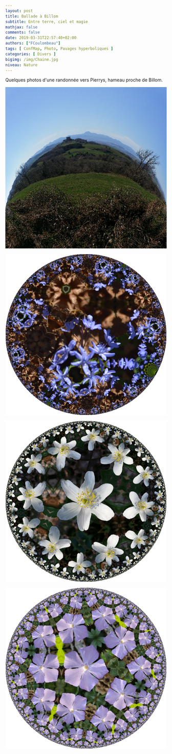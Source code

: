 ```yaml
---
layout: post
title: Ballade à Billom
subtitle: Entre terre, ciel et magie
mathjax: false
comments: false
date: 2019-03-31T22:57:40+02:00
authors: ["FCoulombeau"]
tags: [ ConfMap, Photo, Pavages hyperboliques ]
categories: [ Divers ]
bigimg: /img/Chaine.jpg
niveau: Nature
---
```


Quelques photos d'une randonnée vers Pierrys, hameau proche de Billom.

![Panorama](/img/Panorama-1.jpg)

![Abeille](/img/Abeille1-1.jpg)

![Anemone](/img/Anemone-1.jpg)

![Pervenche](/img/Pervenche-1.jpg)
